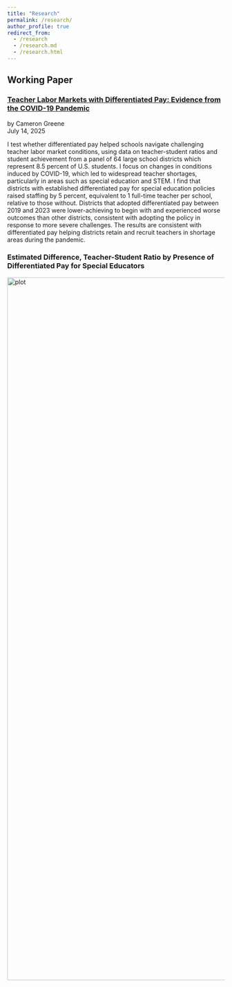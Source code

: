 ```yaml
---
title: "Research"
permalink: /research/
author_profile: true
redirect_from: 
  - /research
  - /research.md
  - /research.html
---
```



## Working Paper  
### [Teacher Labor Markets with Differentiated Pay: Evidence from the COVID-19 Pandemic](https://cameronjamesgreene.github.io/files/Thesis.pdf)  
by Cameron Greene  
July 14, 2025

I test whether differentiated pay helped schools navigate challenging teacher labor market conditions, using data on teacher-student ratios and student achievement from a panel of 64 large school districts which represent 8.5 percent of U.S. students. I focus on changes in conditions induced by COVID-19, which led to widespread teacher shortages, particularly in areas such as special education and STEM. I find that districts with established differentiated pay for special education policies raised staffing by 5 percent, equivalent to 1 full-time teacher per school, relative to those without. Districts that adopted differentiated pay between 2019 and 2023 were lower-achieving to begin with and experienced worse outcomes than other districts, consistent with adopting the policy in response to more severe challenges. The results are consistent with differentiated pay helping districts retain and recruit teachers in shortage areas during the pandemic.  

### Estimated Difference, Teacher-Student Ratio by Presence of Differentiated Pay for Special Educators

<img width="2624" height="1628" alt="plot" src="https://github.com/user-attachments/assets/b0357bfe-bdf8-4b56-803e-2433376ed619" />
